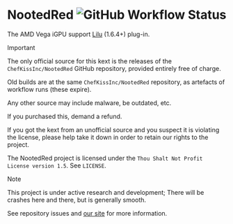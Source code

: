 # NootedRed ![GitHub Workflow Status](https://img.shields.io/github/actions/workflow/status/NootInc/NootedRed/main.yml?branch=master&logo=github&style=for-the-badge)

The AMD Vega iGPU support [Lilu](https://github.com/acidanthera/Lilu) (1.6.4+) plug-in.

> [!IMPORTANT]
> The only official source for this kext is the releases of the `ChefKissInc/NootedRed` GitHub repository, provided entirely free of charge.
>
> Old builds are at the same `ChefKissInc/NootedRed` repository, as artefacts of workflow runs (these expire).
>
> Any other source may include malware, be outdated, etc.
>
> If you purchased this, demand a refund.
>
> If you got the kext from an unofficial source and you suspect it is violating the license, please help take it down in order to retain our rights to the project.

The NootedRed project is licensed under the `Thou Shalt Not Profit License version 1.5`. See `LICENSE`.

> [!NOTE]
> This project is under active research and development; There will be crashes here and there, but is generally smooth.
>
> See repository issues and [our site](https://ChefKissInc.github.io) for more information.
